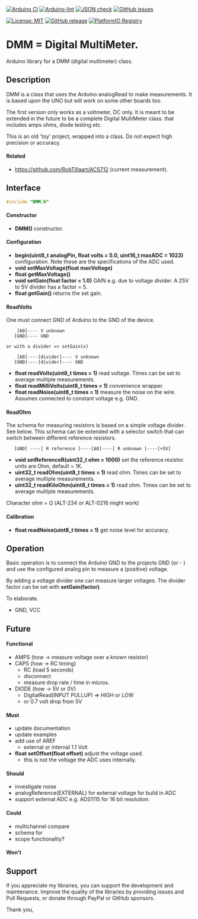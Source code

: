 
[![Arduino CI](https://github.com/RobTillaart/DMM/workflows/Arduino%20CI/badge.svg)](https://github.com/marketplace/actions/arduino_ci)
[![Arduino-lint](https://github.com/RobTillaart/DMM/actions/workflows/arduino-lint.yml/badge.svg)](https://github.com/RobTillaart/DMM/actions/workflows/arduino-lint.yml)
[![JSON check](https://github.com/RobTillaart/DMM/actions/workflows/jsoncheck.yml/badge.svg)](https://github.com/RobTillaart/DMM/actions/workflows/jsoncheck.yml)
[![GitHub issues](https://img.shields.io/github/issues/RobTillaart/DMM.svg)](https://github.com/RobTillaart/DMM/issues)

[![License: MIT](https://img.shields.io/badge/license-MIT-green.svg)](https://github.com/RobTillaart/DMM/blob/master/LICENSE)
[![GitHub release](https://img.shields.io/github/release/RobTillaart/DMM.svg?maxAge=3600)](https://github.com/RobTillaart/DMM/releases)
[![PlatformIO Registry](https://badges.registry.platformio.org/packages/robtillaart/library/DMM.svg)](https://registry.platformio.org/libraries/robtillaart/DMM)


# DMM = Digital MultiMeter.

Arduino library for a DMM (digital multimeter) class.


## Description

DMM is a class that uses the Arduino analogRead to make measurements.
It is based upon the UNO but will work on some other boards too.

The first version only works as a voltmeter, DC only.
It is meant to be extended in the future to be a complete Digital MultiMeter class.
that includes amps ohms, diode testing etc.

This is an old 'toy' project, wrapped into a class. 
Do not expect high precision or accuracy.


#### Related

- https://github.com/RobTillaart/ACS712 (current measurement).


## Interface

```cpp
#include "DMM.h"
```

#### Constructor

- **DMM()** constructor.

#### Configuration

- **begin(uint8_t analogPin, float volts = 5.0, uint16_t maxADC = 1023)** configuration.
Note these are the specifications of the ADC used. 
- **void  setMaxVoltage(float maxVoltage)**
- **float getMaxVoltage()**
- **void  setGain(float factor = 1.0)** GAIN e.g. due to voltage divider.
A 25V to 5V divider has a factor = 5.
- **float getGain()** returns the set gain.


#### ReadVolts

One must connect GND of Arduino to the GND of the device.
```
    [A0]---- V unknown
   [GND]---- GND

or with a divider => setGain(x)

    [A0]----[divider]---- V unknown
   [GND]----[divider]---- GND

```

- **float readVolts(uint8_t times = 1)** read voltage.
Times can be set to average multiple measurements.
- **float readMilliVolts(uint8_t times = 1)** convenience wrapper.
- **float readNoise(uint8_t times = 1)** measure the noise on the wire.
Assumes connected to constant voltage e.g. GND.


#### ReadOhm

The schema for measuring resistors is based on a simple voltage divider.
See below. This schema can be extended with a selector switch that can
switch between different reference resistors.

```
   [GND] ----[ R reference ]----[A0]----[ R unknown ]----[+5V]
```

- **void setReferenceR(uint32_t ohm = 1000)** set the reference resistor.
units are Ohm, default = 1K.
- **uint32_t readOhm(uint8_t times = 1)** read ohm.
Times can be set to average multiple measurements.
- **uint32_t readKiloOhm(uint8_t times = 1)** read ohm.
Times can be set to average multiple measurements.

Character ohm = Ω  (ALT-234 or ALT-0216 might work)


#### Calibration

- **float readNoise(uint8_t times = 1)** get noise level for accuracy.


## Operation

Basic operation is to connect the Arduino GND to the projects GND (or - )
and use the configured analog pin to measure a (positive) voltage.

By adding a voltage divider one can measure larger voltages.
The divider factor can be set with **setGain(factor)**.

To elaborate.
- GND, VCC


## Future

#### Functional

- AMPS  (how -> measure voltage over a known resistor)
- CAPS  (how -> RC timing)
  - RC (load 5 seconds)
  - disconnect
  - measure drop rate / time in micros.
- DIODE (how -> 5V or 0V)
  - DigitalRead(INPUT PULLUP) => HIGH or LOW
  - or 0.7 volt drop from 5V


#### Must

- update documentation
- update examples
- add use of AREF
  - external or internal 1.1 Volt
- **float setOffset(float offset)** adjust the voltage used.
  - this is not the voltage the ADC uses internally.

#### Should

- investigate noise
- analogReference(EXTERNAL) for external voltage for build in ADC
- support external ADC e.g. ADS1115 for 16 bit resolution.

#### Could

- multichannel compare
- schema for
- scope functionality?

#### Won't


## Support

If you appreciate my libraries, you can support the development and maintenance.
Improve the quality of the libraries by providing issues and Pull Requests, or
donate through PayPal or GitHub sponsors.

Thank you,


